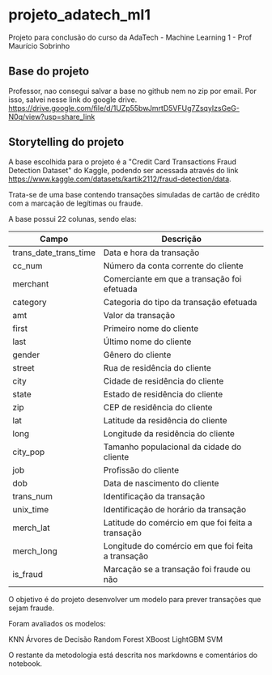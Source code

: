 # projeto_adatech_ml1
Projeto para conclusão do curso da AdaTech - Machine Learning 1 - Prof Maurício Sobrinho

## Base do projeto 
Professor, nao consegui salvar a base no github nem no zip por email. Por isso, salvei nesse link do google drive.
https://drive.google.com/file/d/1UZp55bwJmrtD5VFUg7ZsqyIzsGeG-N0q/view?usp=share_link

## Storytelling do projeto

A base escolhida para o projeto é a "Credit Card Transactions Fraud Detection Dataset" do Kaggle, podendo ser acessada através do link https://www.kaggle.com/datasets/kartik2112/fraud-detection/data.

Trata-se de uma base contendo transações simuladas de cartão de crédito com a marcação de legítimas ou fraude.

A base possui 22 colunas, sendo elas:

| Campo | Descrição |
|-------|-----------|
| trans_date_trans_time | Data e hora da transação |
| cc_num | Número da conta corrente do cliente |
| merchant | Comerciante em que a transação foi efetuada |
| category | Categoria do tipo da transação efetuada |
| amt | Valor da transação |
| first | Primeiro nome do cliente |
| last | Último nome do cliente |
| gender | Gênero do cliente |
| street | Rua de residência do cliente |
| city | Cidade de residência do cliente |
| state | Estado de residência do cliente |
| zip | CEP de residência do cliente |
| lat | Latitude da residência do cliente |
| long | Longitude da residência do cliente |
| city_pop | Tamanho populacional da cidade do cliente |
| job | Profissão do cliente |
| dob | Data de nascimento do cliente |
| trans_num | Identificação da transação |
| unix_time | Identificação de horário da transação |
| merch_lat | Latitude do comércio em que foi feita a transação |
| merch_long | Longitude do comércio em que foi feita a transação |
| is_fraud | Marcação se a transação foi fraude ou não |

O objetivo é do projeto desenvolver um modelo para prever transações que sejam fraude.

Foram avaliados os modelos:

KNN
Árvores de Decisão
Random Forest
XBoost
LightGBM
SVM

O restante da metodologia está descrita nos markdowns e comentários do notebook.
